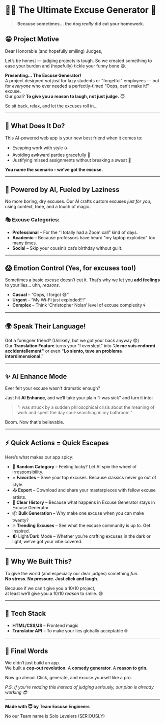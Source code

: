# 🤷‍♂️ The Ultimate Excuse Generator 🙈

> **Because sometimes… the dog *really* did eat your homework.**

## 😁 Project Motive

Dear Honorable (and hopefully smiling) Judges,

Let’s be honest — judging projects is tough. So we created something to ease your burden and (hopefully) tickle your funny bone 😄.

**Presenting... The Excuse Generator!**  
A project designed *not just* for lazy students or "forgetful" employees — but for *everyone* who ever needed a perfectly-timed "Oops, can't make it!" excuse.  
Our goal? **To give you a reason to laugh, not just judge.** 😇

So sit back, relax, and let the excuses roll in...

---

## 🚀 What Does It Do?

This AI-powered web app is your new best friend when it comes to:
- Escaping work with style ✈️
- Avoiding awkward parties gracefully 🕺
- Justifying missed assignments without breaking a sweat 📝

**You name the scenario – we’ve got the excuse.**

---

## 🧠 Powered by AI, Fueled by Laziness

No more boring, dry excuses. Our AI crafts custom excuses *just for you*, using context, tone, and a touch of magic.

### 🎭 Excuse Categories:
- **Professional** – For the “I totally had a Zoom call” kind of days.
- **Academic** – Because professors have heard "my laptop exploded" too many times.
- **Social** – Skip your cousin’s cat’s birthday without guilt.

---

## 😱 Emotion Control (Yes, for excuses too!)

Sometimes a basic excuse doesn’t cut it. That’s why we let you **add feelings** to your lies... uhh, *reasons*.

- **Casual** – “Oops, I forgot 😅”
- **Urgent** – “My Wi-Fi just exploded!!!”
- **Complex** – Think ‘Christopher Nolan’ level of excuse complexity 🌀

---

## 🌍 Speak Their Language!

Got a foreigner friend? (Unlikely, but we got your back anyway 😎)  
Our **Translation Feature** turns your "I overslept" into **"Je me suis endormi accidentellement"** or even **"Lo siento, tuve un problema interdimensional."**

---

## ✨ AI Enhance Mode

Ever felt your excuse wasn't dramatic enough?

Just hit **AI Enhance**, and we’ll take your plain “I was sick” and turn it into:

> "I was struck by a sudden philosophical crisis about the meaning of work and spent the day soul-searching in my bathroom."

Boom. Now that's believable.

---

## ⚡ Quick Actions = Quick Escapes

Here’s what makes our app spicy:

- 🎲 **Random Category** – Feeling lucky? Let AI spin the wheel of irresponsibility.
- ⭐ **Favorites** – Save your top excuses. Because classics never go out of style.
- 📤 **Export** – Download and share your masterpieces with fellow excuse artists.
- 🧹 **Clear History** – Because what happens in Excuse Generator stays in Excuse Generator.
- 📦 **Bulk Generation** – Why make one excuse when you can make twenty?
- 🔥 **Trending Excuses** – See what the excuse community is up to. Get inspired.
- 🌓 Light/Dark Mode – Whether you’re crafting excuses in the dark or light, we’ve got your vibe covered.

---

## 🤡 Why We Built This?

To give the world (and especially our dear judges) something *fun*.  
**No stress. No pressure. Just click and laugh.**

Because if we can't give you a 10/10 project,  
at least we’ll give you a 10/10 *reason* to smile. 😄

---

## 🧪 Tech Stack

- **HTML/CSS/JS** – Frontend magic
- **Translator API** – To make your lies globally acceptable 🌐

---


## 🥺 Final Words

We didn’t just build an app.  
We built a **cop-out revolution**. A **comedy generator**. A **reason to grin**.

Now go ahead. Click, generate, and excuse yourself like a pro.

*P.S. If you're reading this instead of judging seriously, our plan is already working 😎*

---

**Made with 😇 by Team Excuse Engineers** 

No our Team name is Solo Levelers (SERIOUSLY)


